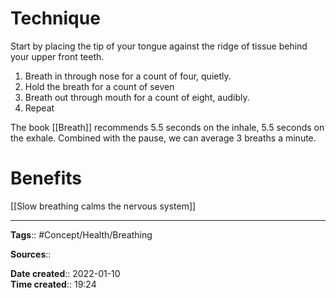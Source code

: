 # Technique
Start by placing the tip of your tongue against the ridge of tissue behind your upper front teeth.
1. Breath in through nose for a count of four, quietly.
2. Hold the breath for a count of seven
3. Breath out through mouth for a count of eight, audibly.
4. Repeat


The book [[Breath]] recommends 5.5 seconds on the inhale, 5.5 seconds on the exhale. Combined with the pause, we can average 3 breaths a minute.

# Benefits
[[Slow breathing calms the nervous system]]



---
**Tags**:: #Concept/Health/Breathing 

**Sources**::

**Date created**:: 2022-01-10  
**Time created**:: 19:24